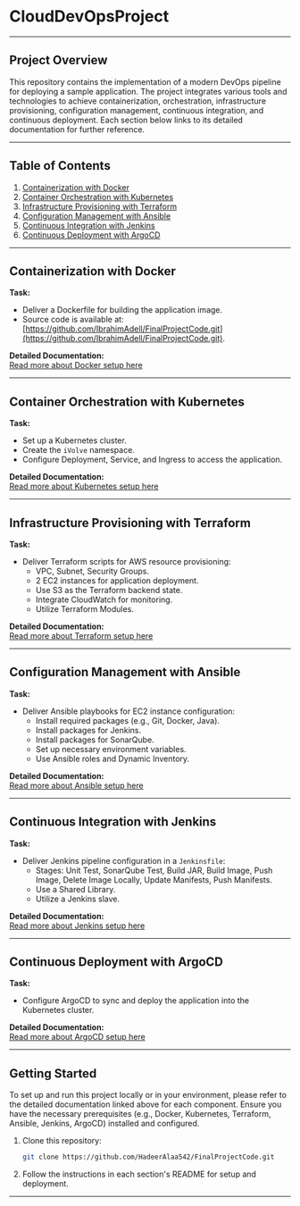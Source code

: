 # CloudDevOpsProject
---
## Project Overview

This repository contains the implementation of a modern DevOps pipeline for deploying a sample application. The project integrates various tools and technologies to achieve containerization, orchestration, infrastructure provisioning, configuration management, continuous integration, and continuous deployment. Each section below links to its detailed documentation for further reference.

---

## Table of Contents

1. [Containerization with Docker](./FinalProjectCode)
2. [Container Orchestration with Kubernetes](./kubernetes)
3. [Infrastructure Provisioning with Terraform](./Terraform)
4. [Configuration Management with Ansible](./Ansible)
5. [Continuous Integration with Jenkins](./jenkins)
6. [Continuous Deployment with ArgoCD](ArgoCD)

---

## Containerization with Docker

**Task:**
- Deliver a Dockerfile for building the application image.
- Source code is available at: [https://github.com/IbrahimAdell/FinalProjectCode.git](https://github.com/IbrahimAdell/FinalProjectCode.git).

**Detailed Documentation:**  
[Read more about Docker setup here](./FinalProjectCode/README.md)

---

## Container Orchestration with Kubernetes

**Task:**
- Set up a Kubernetes cluster.
- Create the `iVolve` namespace.
- Configure Deployment, Service, and Ingress to access the application.

**Detailed Documentation:**  
[Read more about Kubernetes setup here](./kubernetes/README.md)

---

## Infrastructure Provisioning with Terraform

**Task:**
- Deliver Terraform scripts for AWS resource provisioning:
  - VPC, Subnet, Security Groups.
  - 2 EC2 instances for application deployment.
  - Use S3 as the Terraform backend state.
  - Integrate CloudWatch for monitoring.
  - Utilize Terraform Modules.

**Detailed Documentation:**  
[Read more about Terraform setup here](./Terraform/README.md)

---

## Configuration Management with Ansible

**Task:**
- Deliver Ansible playbooks for EC2 instance configuration:
  - Install required packages (e.g., Git, Docker, Java).
  - Install packages for Jenkins.
  - Install packages for SonarQube.
  - Set up necessary environment variables.
  - Use Ansible roles and Dynamic Inventory.

**Detailed Documentation:**  
[Read more about Ansible setup here](./Ansible/README.md)

---

## Continuous Integration with Jenkins

**Task:**
- Deliver Jenkins pipeline configuration in a `Jenkinsfile`:
  - Stages: Unit Test, SonarQube Test, Build JAR, Build Image, Push Image, Delete Image Locally, Update Manifests, Push Manifests.
  - Use a Shared Library.
  - Utilize a Jenkins slave.

**Detailed Documentation:**  
[Read more about Jenkins setup here](./jenkins/README.md)

---

## Continuous Deployment with ArgoCD

**Task:**
- Configure ArgoCD to sync and deploy the application into the Kubernetes cluster.

**Detailed Documentation:**  
[Read more about ArgoCD setup here](./ArgoCD/README.md)

---

## Getting Started

To set up and run this project locally or in your environment, please refer to the detailed documentation linked above for each component. Ensure you have the necessary prerequisites (e.g., Docker, Kubernetes, Terraform, Ansible, Jenkins, ArgoCD) installed and configured.

1. Clone this repository:
   ```bash
   git clone https://github.com/HadeerAlaa542/FinalProjectCode.git
   ```
2. Follow the instructions in each section's README for setup and deployment.

---

